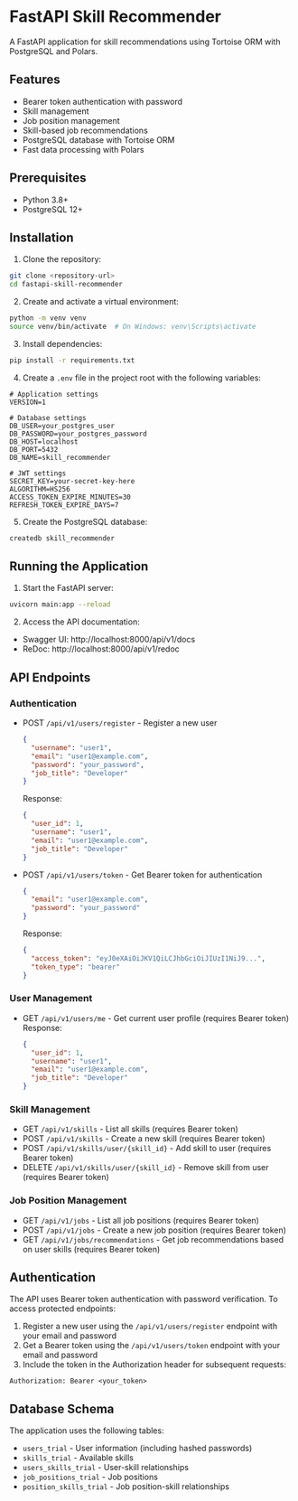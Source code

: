 # FastAPI Skill Recommender

A FastAPI application for skill recommendations using Tortoise ORM with PostgreSQL and Polars.

## Features

- Bearer token authentication with password
- Skill management
- Job position management
- Skill-based job recommendations
- PostgreSQL database with Tortoise ORM
- Fast data processing with Polars

## Prerequisites

- Python 3.8+
- PostgreSQL 12+

## Installation

1. Clone the repository:
```bash
git clone <repository-url>
cd fastapi-skill-recommender
```

2. Create and activate a virtual environment:
```bash
python -m venv venv
source venv/bin/activate  # On Windows: venv\Scripts\activate
```

3. Install dependencies:
```bash
pip install -r requirements.txt
```

4. Create a `.env` file in the project root with the following variables:
```env
# Application settings
VERSION=1

# Database settings
DB_USER=your_postgres_user
DB_PASSWORD=your_postgres_password
DB_HOST=localhost
DB_PORT=5432
DB_NAME=skill_recommender

# JWT settings
SECRET_KEY=your-secret-key-here
ALGORITHM=HS256
ACCESS_TOKEN_EXPIRE_MINUTES=30
REFRESH_TOKEN_EXPIRE_DAYS=7
```

5. Create the PostgreSQL database:
```bash
createdb skill_recommender
```

## Running the Application

1. Start the FastAPI server:
```bash
uvicorn main:app --reload
```

2. Access the API documentation:
- Swagger UI: http://localhost:8000/api/v1/docs
- ReDoc: http://localhost:8000/api/v1/redoc

## API Endpoints

### Authentication
- POST `/api/v1/users/register` - Register a new user
  ```json
  {
    "username": "user1",
    "email": "user1@example.com",
    "password": "your_password",
    "job_title": "Developer"
  }
  ```
  Response:
  ```json
  {
    "user_id": 1,
    "username": "user1",
    "email": "user1@example.com",
    "job_title": "Developer"
  }
  ```

- POST `/api/v1/users/token` - Get Bearer token for authentication
  ```json
  {
    "email": "user1@example.com",
    "password": "your_password"
  }
  ```
  Response:
  ```json
  {
    "access_token": "eyJ0eXAiOiJKV1QiLCJhbGciOiJIUzI1NiJ9...",
    "token_type": "bearer"
  }
  ```

### User Management
- GET `/api/v1/users/me` - Get current user profile (requires Bearer token)
  Response:
  ```json
  {
    "user_id": 1,
    "username": "user1",
    "email": "user1@example.com",
    "job_title": "Developer"
  }
  ```

### Skill Management
- GET `/api/v1/skills` - List all skills (requires Bearer token)
- POST `/api/v1/skills` - Create a new skill (requires Bearer token)
- POST `/api/v1/skills/user/{skill_id}` - Add skill to user (requires Bearer token)
- DELETE `/api/v1/skills/user/{skill_id}` - Remove skill from user (requires Bearer token)

### Job Position Management
- GET `/api/v1/jobs` - List all job positions (requires Bearer token)
- POST `/api/v1/jobs` - Create a new job position (requires Bearer token)
- GET `/api/v1/jobs/recommendations` - Get job recommendations based on user skills (requires Bearer token)

## Authentication

The API uses Bearer token authentication with password verification. To access protected endpoints:

1. Register a new user using the `/api/v1/users/register` endpoint with your email and password
2. Get a Bearer token using the `/api/v1/users/token` endpoint with your email and password
3. Include the token in the Authorization header for subsequent requests:
```
Authorization: Bearer <your_token>
```

## Database Schema

The application uses the following tables:
- `users_trial` - User information (including hashed passwords)
- `skills_trial` - Available skills
- `users_skills_trial` - User-skill relationships
- `job_positions_trial` - Job positions
- `position_skills_trial` - Job position-skill relationships 
